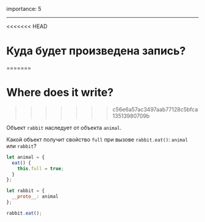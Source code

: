 importance: 5

---

<<<<<<< HEAD
# Куда будет произведена запись?
=======
# Where does it write?
>>>>>>> c56e6a57ac3497aab77128c5bfca13513980709b

Объект `rabbit` наследует от объекта `animal`.

Какой объект получит свойство `full` при вызове `rabbit.eat()`: `animal` или `rabbit`? 

```js
let animal = {
  eat() {
    this.full = true;
  }
};

let rabbit = {
  __proto__: animal
};

rabbit.eat();
```
